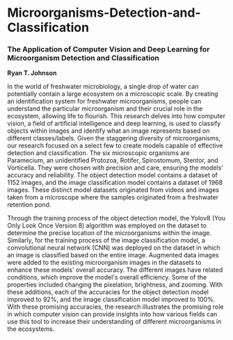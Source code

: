 # Microorganisms-Detection-and-Classification
### The Application of Computer Vision and Deep Learning for Microorganism Detection  and Classification

 **Ryan T. Johnson**
 
 In the world of freshwater microbiology, a single drop of water can potentially contain a
 large ecosystem on a microscopic scale. By creating an identification system for
 freshwater microorganisms, people can understand the particular microorganism and
 their crucial role in the ecosystem, allowing life to flourish. This research delves into how
 computer vision, a field of artificial intelligence and deep learning, is used to classify
 objects within images and identify what an image represents based on different
 classes/labels. Given the staggering diversity of microorganisms, our research focused
 on a select few to create models capable of effective detection and classification. The
 six microscopic organisms are Paramecium, an unidentified Protozoa, Rotifer,
 Spirostomum, Stentor, and Vorticella. They were chosen with precision and care,
 ensuring the models' accuracy and reliability. The object detection model contains a
 dataset of 1152 images, and the image classification model contains a dataset of 1968
 images. These distinct model datasets originated from videos and images taken from a
 microscope where the samples originated from a freshwater retention pond.

 Through the training process of the object detection model, the Yolov8 (You Only Look
 Once Version 8) algorithm was employed on the dataset to determine the precise
 location of the microorganisms within the image. Similarly, for the training process of the
 image classification model, a convolutional neural network (CNN) was deployed on the
 dataset in which an image is classified based on the entire image. Augmented data
 images were added to the existing microorganism images in the datasets to enhance
 these models' overall accuracy. The different images have related conditions, which
 improve the model's overall efficiency. Some of the properties included changing the
 pixelation, brightness, and zooming. With these additions, each of the accuracies for the
 object detection model improved to 92%, and the image classification model improved
 to 100%. With these promising accuracies, the research illustrates the promising role in
 which computer vision can provide insights into how various fields can use this tool to
 increase their understanding of different microorganisms in the ecosystems.
